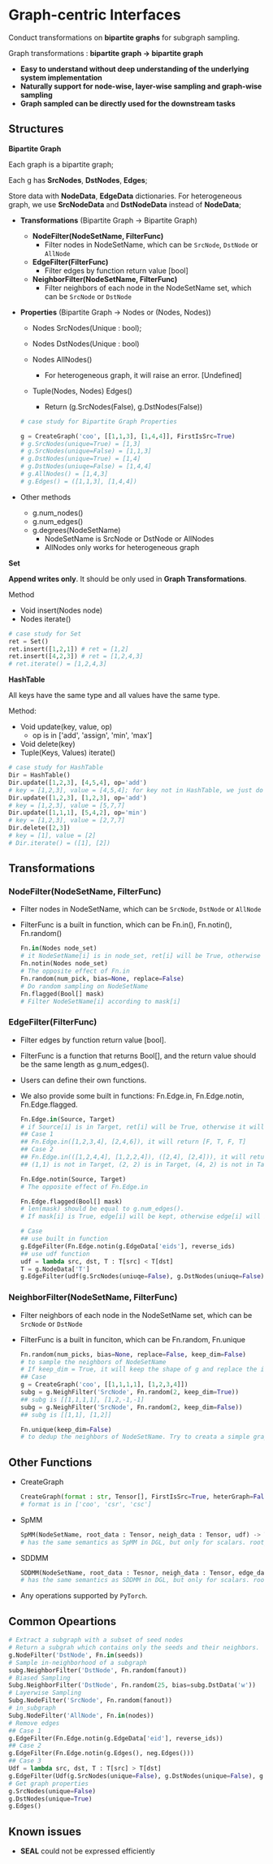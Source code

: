 # Graph-centric Interfaces

Conduct transformations on **bipartite graphs** for subgraph sampling.

Graph transformations : **bipartite graph -> bipartite graph**

* **Easy to understand without deep understanding of the underlying system implementation**
* **Naturally support for node-wise, layer-wise sampling and graph-wise sampling**
* **Graph sampled can be directly used for the downstream tasks**

## Structures

**Bipartite Graph**

Each graph is a bipartite graph;

Each g has **SrcNodes**, **DstNodes**, **Edges**;

Store data with **NodeData**, **EdgeData** dictionaries. For heterogeneous graph, we use **SrcNodeData** and **DstNodeData** instead of **NodeData**;

* **Transformations** (Bipartite Graph -> Bipartite Graph)

  * **NodeFilter(NodeSetName, FilterFunc)**
    * Filter nodes in NodeSetName, which can be `SrcNode`, `DstNode` or `AllNode`
  * **EdgeFilter(FilterFunc)**
    * Filter edges by function return value [bool]
  * **NeighborFilter(NodeSetName, FilterFunc)**
    * Filter neighbors of each node in the NodeSetName set, which can be `SrcNode` or `DstNode`

* **Properties** (Bipartite Graph -> Nodes or (Nodes, Nodes))

  * Nodes SrcNodes(Unique : bool);
  * Nodes DstNodes(Unique : bool)
  * Nodes AllNodes()
    * For heterogeneous graph, it will raise an error. [Undefined]
  
  * Tuple(Nodes, Nodes) Edges()
    * Return (g.SrcNodes(False), g.DstNodes(False))
  
  ```python
  # case study for Bipartite Graph Properties
  
  g = CreateGraph('coo', [[1,1,3], [1,4,4]], FirstIsSrc=True)
  # g.SrcNodes(unique=True) = [1,3]
  # g.SrcNodes(unique=False) = [1,1,3]
  # g.DstNodes(unique=True) = [1,4]
  # g.DstNodes(uniuqe=False) = [1,4,4]
  # g.AllNodes() = [1,4,3]
  # g.Edges() = ([1,1,3], [1,4,4])
  ```

* Other methods
  * g.num_nodes()
  * g.num_edges()
  * g.degrees(NodeSetName)
    * NodeSetName is SrcNode or DstNode or AllNodes
    * AllNodes only works for heterogeneous graph
  
**Set**
  
**Append writes only**. It should be only used in **Graph Transformations**.
  
Method
  
  * Void insert(Nodes node)
  * Nodes iterate()
  
  ```python
  # case study for Set
  ret = Set()
  ret.insert([1,2,1]) # ret = [1,2]
  ret.insert([4,2,3]) # ret = [1,2,4,3]
  # ret.iterate() = [1,2,4,3]
  ```
  
**HashTable**
  
All keys have the same type and all values have the same type.
  
Method:
  
  * Void update(key, value, op)
    * op is in ['add', 'assign', 'min', 'max']
  * Void delete(key)
  * Tuple(Keys, Values) iterate()
  
  ```python
  # case study for HashTable
  Dir = HashTable()
  Dir.update([1,2,3], [4,5,4], op='add') 
  # key = [1,2,3], value = [4,5,4]; for key not in HashTable, we just do 'assign'
  Dir.update([1,2,3], [1,2,3], op='add') 
  # key = [1,2,3], value = [5,7,7]
  Dir.update([1,1,1], [5,4,2], op='min') 
  # key = [1,2,3], value = [2,7,7]
  Dir.delete([2,3]) 
  # key = [1], value = [2]
  # Dir.iterate() = ([1], [2])
  ```
  
## Transformations

### NodeFilter(NodeSetName, FilterFunc)

* Filter nodes in NodeSetName, which can be `SrcNode`, `DstNode` or `AllNode`

* FilterFunc is a built in function, which can be Fn.in(), Fn.notin(), Fn.random()

  ```python
  Fn.in(Nodes node_set) 
  # it NodeSetName[i] is in node_set, ret[i] will be True, otherwise False.
  Fn.notin(Nodes node_set)
  # The opposite effect of Fn.in
  Fn.random(num_pick, bias=None, replace=False)
  # Do random sampling on NodeSetName
  Fn.flagged(Bool[] mask)
  # Filter NodeSetName[i] according to mask[i]
  ```

### EdgeFilter(FilterFunc)

* Filter edges by function return value [bool].

* FilterFunc is a function that returns Bool[], and the return value should be the same length as g.num_edges().

* Users can define their own functions.

* We also provide some built in functions: Fn.Edge.in, Fn.Edge.notin, Fn.Edge.flagged.

  ```python
  Fn.Edge.in(Source, Target)
  # if Source[i] is in Target, ret[i] will be True, otherwise it will be False.
  ## Case 1
  ## Fn.Edge.in([1,2,3,4], [2,4,6]), it will return [F, T, F, T]
  ## Case 2
  ## Fn.Edge.in(([1,2,4,4], [1,2,2,4]), ([2,4], [2,4])), it will return [F, T, F, T]
  ## (1,1) is not in Target, (2, 2) is in Target, (4, 2) is not in Target, (4, 4) is in Target.
  
  Fn.Edge.notin(Source, Target)
  # The opposite effect of Fn.Edge.in
  
  Fn.Edge.flagged(Bool[] mask) 
  # len(mask) should be equal to g.num_edges(). 
  # If mask[i] is True, edge[i] will be kept, otherwise edge[i] will be deleted.
  
  # Case
  ## use built in function
  g.EdgeFilter(Fn.Edge.notin(g.EdgeData['eids'], reverse_ids)
  ## use udf function
  udf = lambda src, dst, T : T[src] < T[dst]
  T = g.NodeData['T']
  g.EdgeFilter(udf(g.SrcNodes(uniuqe=False), g.DstNodes(uniuqe=False), T))
  ```

### NeighborFilter(NodeSetName, FilterFunc)

* Filter neighbors of each node in the NodeSetName set, which can be `SrcNode` or `DstNode`

* FilterFunc is a built in funciton, which can be Fn.random, Fn.unique

  ```python
  Fn.random(num_picks, bias=None, replace=False, keep_dim=False) 
  # to sample the neighbors of NodeSetName
  # If keep_dim = True, it will keep the shape of g and replace the invalid node with -1
  ## Case
  g = CreateGraph('coo', [[1,1,1,1], [1,2,3,4]])
  subg = g.NeighFilter('SrcNode', Fn.random(2, keep_dim=True))
  ## subg is [[1,1,1,1], [1,2,-1,-1]
  subg = g.NeighFilter('SrcNode', Fn.random(2, keep_dim=False))
  ## subg is [[1,1], [1,2]]
  
  Fn.unique(keep_dim=False) 
  # to dedup the neighbors of NodeSetName. Try to creata a simple graph of NodeSetName.
  ```

## Other Functions

* CreateGraph

  ```python
  CreateGraph(format : str, Tensor[], FirstIsSrc=True, heterGraph=False) -> Graph
  # format is in ['coo', 'csr', 'csc']
  ```

* SpMM

  ```python
  SpMM(NodeSetName, root_data : Tensor, neigh_data : Tensor, udf) -> Tensor
  # has the same semantics as SpMM in DGL, but only for scalars. root_data, neigh_data are 1-D.
  ```

* SDDMM

  ```python
  SDDMM(NodeSetName, root_data : Tesnor, neigh_data : Tensor, edge_data : Tensor, udf) -> Tensor
  # has the same semantics as SDDMM in DGL, but only for scalars. root_data, neigh_data, edge_data are 1-D.
  ```
  
* Any operations supported by `PyTorch`.

## Common Opeartions

```python
# Extract a subgraph with a subset of seed nodes
# Return a subgrah which contains only the seeds and their neighbors.
g.NodeFilter('DstNode', Fn.in(seeds))
# Sample in-neighborhood of a subgraph
subg.NeighborFilter('DstNode', Fn.random(fanout))
# Biased Sampling
Subg.NeighborFilter('DstNode', Fn.random(25, bias=subg.DstData('w'))
# Layerwise Sampling
Subg.NodeFilter('SrcNode', Fn.random(fanout))
# in_subgraph
Subg.NodeFilter('AllNode', Fn.in(nodes))                  
# Remove edges
## Case 1
g.EdgeFilter(Fn.Edge.notin(g.EdgeData['eid'], reverse_ids))
## Case 2
g.EdgeFilter(Fn.Edge.notin(g.Edges(), neg.Edges()))                    
## Case 3
Udf = lambda src, dst, T : T[src] > T[dst]
g.EdgeFilter(Udf(g.SrcNodes(unique=False), g.DstNodes(unique=False), g.NodeData['T'])
# Get graph properties
g.SrcNodes(unique=False)
g.DstNodes(unique=True)
g.Edges()
```

##  Known issues

* **SEAL** could not be expressed efficiently
